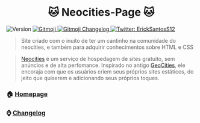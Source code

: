 <h1 align="center">🐱 Neocities-Page 🐱</h1>
<p>
  <img alt="Version" src="https://img.shields.io/badge/version-2.2.0-blue.svg?cacheSeconds=2592000" />
  <a href="https://gitmoji.dev">
    <img src="https://img.shields.io/badge/gitmoji-%20😜%20😍-FFDD67.svg?style=flat-square" alt="Gitmoji">
  </a>
  <a href="https://github.com/frinyvonnick/gitmoji-changelog">
    <img src="https://img.shields.io/badge/Changelog-gitmoji-brightgreen.svg" alt="Gitmoji Changelog">
  </a>
  <a href="https://twitter.com/ErickSantosS12" target="_blank">
    <img alt="Twitter: ErickSantosS12" src="https://img.shields.io/twitter/follow/ErickSantosS12.svg?style=social" />
  </a>
</p>

> Site criado com o inuito de ter um cantinho na comunidade do neocities, e também para adquirir conhecimentos sobre HTML e CSS

> [Neocities](https://neocities.org) é um serviço de hospedagem de sites gratuito, sem anúncios e de alta perfomance. Inspirado no antigo [GeoCities](https://pt.wikipedia.org/wiki/Yahoo!_GeoCities), ele encoraja com que os usuários criem seus próprios sites estáticos, do jeito que quiserem e adicionando seus próprios toques.


### 🏠 [Homepage](https://ericksantos12.neocities.org)
### ⌚ [Changelog](https://github.com/ericksantos12/Neocities-Page/blob/main/CHANGELOG.md)


